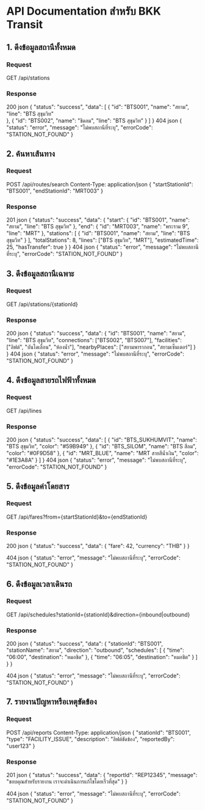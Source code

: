 # API Documentation สำหรับ BKK Transit

## 1. ดึงข้อมูลสถานีทั้งหมด

### Request
GET /api/stations


### Response
200
json
{
  "status": "success",
  "data": [
    {
      "id": "BTS001",
      "name": "สยาม",
      "line": "BTS สุขุมวิท"   
    },
    {
      "id": "BTS002",
      "name": "ชิดลม",
      "line": "BTS สุขุมวิท"
    }
  ]
}
404
json
{
  "status": "error",
  "message": "ไม่พบสถานีที่ระบุ",
  "errorCode": "STATION_NOT_FOUND"
}

## 2. ค้นหาเส้นทาง

### Request
POST /api/routes/search
Content-Type: application/json
{
  "startStationId": "BTS001",
  "endStationId": "MRT003"
}

### Response
201
json
{
  "status": "success",
  "data": {
    "start": {
      "id": "BTS001",
      "name": "สยาม",
      "line": "BTS สุขุมวิท"
    },
    "end": {
      "id": "MRT003",
      "name": "พระราม 9",
      "line": "MRT"
    },
    "stations": [
      {
        "id": "BTS001",
        "name": "สยาม",
        "line": "BTS สุขุมวิท"
      }
    ],
    "totalStations": 8,
    "lines": ["BTS สุขุมวิท", "MRT"],
    "estimatedTime": 25,
    "hasTransfer": true
  }
}
404
json
{
  "status": "error",
  "message": "ไม่พบสถานีที่ระบุ",
  "errorCode": "STATION_NOT_FOUND"
}

## 3. ดึงข้อมูลสถานีเฉพาะ

### Request
GET /api/stations/{stationId}

### Response
200
json
{
  "status": "success",
  "data": {
    "id": "BTS001",
    "name": "สยาม",
    "line": "BTS สุขุมวิท",
    "connections": ["BTS002", "BTS007"],
    "facilities": ["ลิฟต์", "บันไดเลื่อน", "ห้องน้ำ"],
    "nearbyPlaces": ["สยามพารากอน", "สยามเซ็นเตอร์"]
  }
}
404
json
{
  "status": "error",
  "message": "ไม่พบสถานีที่ระบุ",
  "errorCode": "STATION_NOT_FOUND"
}

## 4. ดึงข้อมูลสายรถไฟฟ้าทั้งหมด

### Request
GET /api/lines

### Response    
200
json
{
  "status": "success",
  "data": [
    {
      "id": "BTS_SUKHUMVIT",
      "name": "BTS สุขุมวิท",
      "color": "#59B949"
    },
    {
      "id": "BTS_SILOM",
      "name": "BTS สีลม",
      "color": "#0F9D58"
    },
    {
      "id": "MRT_BLUE",
      "name": "MRT สายสีน้ำเงิน",
      "color": "#1E3A8A"
    }
  ]
}
404
json
{
  "status": "error",
  "message": "ไม่พบสถานีที่ระบุ",
  "errorCode": "STATION_NOT_FOUND"
}

## 5. ดึงข้อมูลค่าโดยสาร

### Request
GET /api/fares?from={startStationId}&to={endStationId}

### Response
200
json
{
  "status": "success",
  "data": {
    "fare": 42,
    "currency": "THB"
  }
}

404
json
{
  "status": "error",
  "message": "ไม่พบสถานีที่ระบุ",
  "errorCode": "STATION_NOT_FOUND"
}

## 6. ดึงข้อมูลเวลาเดินรถ

### Request
GET /api/schedules?stationId={stationId}&direction={inbound|outbound}

### Response
200
json
{
  "status": "success",
  "data": {
    "stationId": "BTS001",
    "stationName": "สยาม",
    "direction": "outbound",
    "schedules": [
      {
        "time": "06:00",
        "destination": "หมอชิต"
      },
      {
        "time": "06:05",
        "destination": "หมอชิต"
      }
    ]
  }
}

404
json
{
  "status": "error",
  "message": "ไม่พบสถานีที่ระบุ",
  "errorCode": "STATION_NOT_FOUND"
}

## 7. รายงานปัญหาหรือเหตุขัดข้อง

### Request
POST /api/reports
Content-Type: application/json
{
  "stationId": "BTS001",
  "type": "FACILITY_ISSUE",
  "description": "ลิฟต์ขัดข้อง",
  "reportedBy": "user123"
}

### Response
201
json
{
  "status": "success",
  "data": {
    "reportId": "REP12345",
    "message": "ขอบคุณสำหรับรายงาน เราจะดำเนินการแก้ไขโดยเร็วที่สุด"
  }
}

404
json
{
  "status": "error",
  "message": "ไม่พบสถานีที่ระบุ",
  "errorCode": "STATION_NOT_FOUND"
}